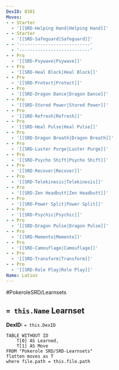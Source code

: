 ```yaml
---
DexID: 0381
Moves:
- - Starter
  - '[[SRD-Helping Hand|Helping Hand]]'
- - Starter
  - '[[SRD-Safeguard|Safeguard]]'
- - '---------------------------'
  - '---------------------------'
- - Pro
  - '[[SRD-Psywave|Psywave]]'
- - Pro
  - '[[SRD-Heal Block|Heal Block]]'
- - Pro
  - '[[SRD-Protect|Protect]]'
- - Pro
  - '[[SRD-Dragon Dance|Dragon Dance]]'
- - Pro
  - '[[SRD-Stored Power|Stored Power]]'
- - Pro
  - '[[SRD-Refresh|Refresh]]'
- - Pro
  - '[[SRD-Heal Pulse|Heal Pulse]]'
- - Pro
  - '[[SRD-Dragon Breath|Dragon Breath]]'
- - Pro
  - '[[SRD-Luster Purge|Luster Purge]]'
- - Pro
  - '[[SRD-Psycho Shift|Psycho Shift]]'
- - Pro
  - '[[SRD-Recover|Recover]]'
- - Pro
  - '[[SRD-Telekinesis|Telekinesis]]'
- - Pro
  - '[[SRD-Zen Headbutt|Zen Headbutt]]'
- - Pro
  - '[[SRD-Power Split|Power Split]]'
- - Pro
  - '[[SRD-Psychic|Psychic]]'
- - Pro
  - '[[SRD-Dragon Pulse|Dragon Pulse]]'
- - Pro
  - '[[SRD-Memento|Memento]]'
- - Pro
  - '[[SRD-Camouflage|Camouflage]]'
- - Pro
  - '[[SRD-Transform|Transform]]'
- - Pro
  - '[[SRD-Role Play|Role Play]]'
Name: Latios
---
```


#PokeroleSRD/Learnsets

## `= this.Name` Learnset

**DexID:** `= this.DexID`

```dataview
TABLE WITHOUT ID
    T[0] AS Learned,
    T[1] AS Move
FROM "Pokerole SRD/SRD-Learnsets"
flatten moves as T
where file.path = this.file.path
```
